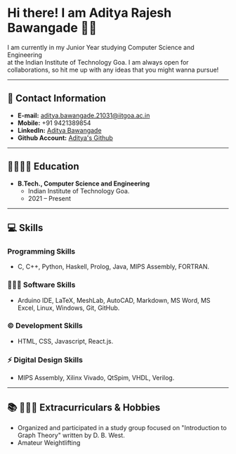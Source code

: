 # Hi there! I am Aditya Rajesh Bawangade 👋🏻

I am currently in my Junior Year studying Computer Science and Engineering  
at the Indian Institute of Technology Goa. I am always open for collaborations, so hit me up with any ideas that you might wanna pursue!

---

## 📲 Contact Information
- **E-mail:** aditya.bawangade.21031@iitgoa.ac.in
- **Mobile:** +91 9421389854
- **LinkedIn:** [Aditya Bawangade](https://www.linkedin.com/in/aditya-bawangade-290919223)
- **Github Account:** [Aditya's Github](https://github.com/Aditya-Bawangade)

---

## 🏫👨🏻‍🎓 Education
- **B.Tech., Computer Science and Engineering**
  - Indian Institute of Technology Goa.
  - 2021 – Present

---

## 💻 Skills
### Programming Skills
- C, C++, Python, Haskell, Prolog, Java, MIPS Assembly, FORTRAN.

### 👨🏻‍💻 Software Skills
- Arduino IDE, LaTeX, MeshLab, AutoCAD, Markdown, MS Word, MS Excel, Linux, Windows, Git, GitHub.

### © Development Skills
- HTML, CSS, Javascript, React.js.

### ⚡ Digital Design Skills
- MIPS Assembly, Xilinx Vivado, QtSpim, VHDL, Verilog.

---

## 📚 🏋🏻‍♂️ Extracurriculars & Hobbies
- Organized and participated in a study group focused on "Introduction to Graph Theory" written by D. B. West.
- Amateur Weightlifting


